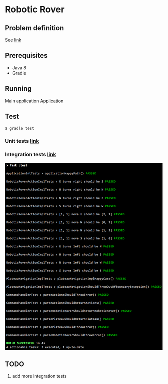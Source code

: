 # Robotic Rover

## Problem definition
See [link](Mars%20rover.docx)

## Prerequisites
 - Java 8
 - Gradle

## Running
Main application [Application](src/main/java/com/snooper/Application.java)

## Test
```
$ gradle test
```

### Unit tests [link](src/test/java/com/snooper/service)  
### Integration tests [link](src/test/java/com/snooper/ApplicationIntTests.java)

![test result](test_result.png)

## TODO
1. add more integration tests